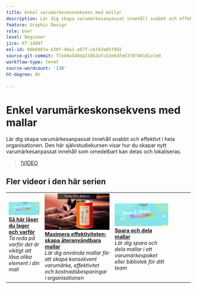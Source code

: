 ```yaml
---
title: Enkel varumärkeskonsekvens med mallar
description: Lär dig skapa varumärkesanpassat innehåll snabbt och effektivt i hela organisationen
feature: Graphic Design
role: User
level: Beginner
jira: KT-14887
exl-id: 00b8d83a-630f-48a1-a87f-c6f43ad5f992
source-git-commit: f7eb9a548da23db3afcb3e6dfeb378f40181e1e0
workflow-type: tm+mt
source-wordcount: '130'
ht-degree: 0%

---
```


# Enkel varumärkeskonsekvens med mallar

Lär dig skapa varumärkesanpassat innehåll snabbt och effektivt i hela organisationen. Den här självstudiekursen visar hur du skapar nytt varumärkesanpassat innehåll som omedelbart kan delas och lokaliseras.

>[!VIDEO](https://video.tv.adobe.com/v/3436128?quality=12&learn=on&hidetitle=true&captions=swe)

## Fler videor i den här serien

<table style="table-layout:fixed">
<tr>
    <td>
        <a href="lock-layers.md">
            <img alt="Så här låser du lager och varför" src="assets/lock-layers.png" />
        </a>
        <div>
            <a href="lock-layers.md"><strong>Så här låser du lager och varför</strong></a>
            </div>
            <em>Ta reda på varför det är viktigt att låsa olika element i din mall</em>
            <br>
    </td>
    <td>
         <a href="create-templates.md">
            <img alt="Maximera effektiviteten: Skapa en återanvändbar mall" src="assets/create-template.png" />
         </a>
         <div>
         <a href="create-templates.md"><strong>Maximera effektiviteten: skapa återanvändbara mallar</strong></a>
         </div>
         <em>Lär dig använda mallar för att skapa konsekvent varumärke, effektivitet och kostnadsbesparingar i organisationen</em>
         <br>
   </td>
   <td>
         <a href="share-templates.md">
            <img alt="Spara och dela mallar" src="assets/share-templates.png" />
         </a>
         <div>
         <a href="share-templates.md"><strong>Spara och dela mallar</strong></a>
         </div>
         <em>Lär dig spara och dela mallar i ett varumärkespaket eller bibliotek för ditt team</em>
         <br>
   </td>
    <td>
      <img alt="Avgränsare" src="../assets/Whitespacer.png" />
      <div>
      <br>
    </td>
</tr>
</table>
